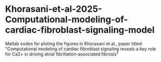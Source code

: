 # Khorasani-et-al-2025-Computational-modeling-of-cardiac-fibroblast-signaling-model
Matlab codes for ploting the figures in Khorasani et.al., paper titled: "Computational modeling of cardiac fibroblast signaling reveals a key role for Ca2+ in driving atrial fibrillation-associated fibrosis"
